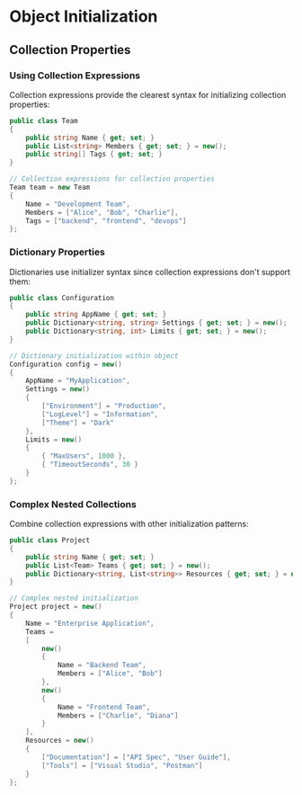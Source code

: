 # Object Initialization
## Collection Properties

### Using Collection Expressions

Collection expressions provide the clearest syntax for initializing collection properties:

```csharp
public class Team
{
    public string Name { get; set; }
    public List<string> Members { get; set; } = new();
    public string[] Tags { get; set; }
}

// Collection expressions for collection properties
Team team = new Team
{
    Name = "Development Team",
    Members = ["Alice", "Bob", "Charlie"],
    Tags = ["backend", "frontend", "devops"]
};
```

### Dictionary Properties

Dictionaries use initializer syntax since collection expressions don't support them:

```csharp
public class Configuration
{
    public string AppName { get; set; }
    public Dictionary<string, string> Settings { get; set; } = new();
    public Dictionary<string, int> Limits { get; set; } = new();
}

// Dictionary initialization within object
Configuration config = new()
{
    AppName = "MyApplication",
    Settings = new()
    {
        ["Environment"] = "Production",
        ["LogLevel"] = "Information",
        ["Theme"] = "Dark"
    },
    Limits = new()
    {
        { "MaxUsers", 1000 },
        { "TimeoutSeconds", 30 }
    }
};
```

### Complex Nested Collections

Combine collection expressions with other initialization patterns:

```csharp
public class Project
{
    public string Name { get; set; }
    public List<Team> Teams { get; set; } = new();
    public Dictionary<string, List<string>> Resources { get; set; } = new();
}

// Complex nested initialization
Project project = new()
{
    Name = "Enterprise Application",
    Teams =
    [
        new()
        {
            Name = "Backend Team",
            Members = ["Alice", "Bob"]
        },
        new()
        {
            Name = "Frontend Team",
            Members = ["Charlie", "Diana"]
        }
    ],
    Resources = new()
    {
        ["Documentation"] = ["API Spec", "User Guide"],
        ["Tools"] = ["Visual Studio", "Postman"]
    }
};
```
